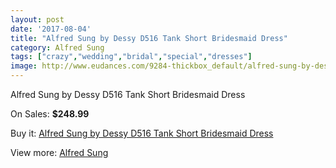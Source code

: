 ```yaml
---
layout: post
date: '2017-08-04'
title: "Alfred Sung by Dessy D516 Tank Short Bridesmaid Dress"
category: Alfred Sung
tags: ["crazy","wedding","bridal","special","dresses"]
image: http://www.eudances.com/9284-thickbox_default/alfred-sung-by-dessy-d516-tank-short-bridesmaid-dress.jpg
---
```

Alfred Sung by Dessy D516 Tank Short Bridesmaid Dress

On Sales: **$248.99**
<a href="https://www.eudances.com/en/alfred-sung/3107-alfred-sung-by-dessy-d516-tank-short-bridesmaid-dress.html"><amp-img layout="responsive" width="600" height="600" src="//www.eudances.com/9284-thickbox_default/alfred-sung-by-dessy-d516-tank-short-bridesmaid-dress.jpg" alt="Alfred Sung by Dessy D516 Tank Short Bridesmaid Dress 0" /></a>
<a href="https://www.eudances.com/en/alfred-sung/3107-alfred-sung-by-dessy-d516-tank-short-bridesmaid-dress.html"><amp-img layout="responsive" width="600" height="600" src="//www.eudances.com/9287-thickbox_default/alfred-sung-by-dessy-d516-tank-short-bridesmaid-dress.jpg" alt="Alfred Sung by Dessy D516 Tank Short Bridesmaid Dress 1" /></a>
<a href="https://www.eudances.com/en/alfred-sung/3107-alfred-sung-by-dessy-d516-tank-short-bridesmaid-dress.html"><amp-img layout="responsive" width="600" height="600" src="//www.eudances.com/9286-thickbox_default/alfred-sung-by-dessy-d516-tank-short-bridesmaid-dress.jpg" alt="Alfred Sung by Dessy D516 Tank Short Bridesmaid Dress 2" /></a>
<a href="https://www.eudances.com/en/alfred-sung/3107-alfred-sung-by-dessy-d516-tank-short-bridesmaid-dress.html"><amp-img layout="responsive" width="600" height="600" src="//www.eudances.com/9285-thickbox_default/alfred-sung-by-dessy-d516-tank-short-bridesmaid-dress.jpg" alt="Alfred Sung by Dessy D516 Tank Short Bridesmaid Dress 3" /></a>

Buy it: [Alfred Sung by Dessy D516 Tank Short Bridesmaid Dress](https://www.eudances.com/en/alfred-sung/3107-alfred-sung-by-dessy-d516-tank-short-bridesmaid-dress.html "Alfred Sung by Dessy D516 Tank Short Bridesmaid Dress")

View more: [Alfred Sung](https://www.eudances.com/en/52-alfred-sung "Alfred Sung")